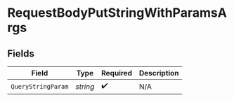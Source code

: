 # RequestBodyPutStringWithParamsArgs


## Fields

| Field              | Type               | Required           | Description        |
| ------------------ | ------------------ | ------------------ | ------------------ |
| `QueryStringParam` | *string*           | :heavy_check_mark: | N/A                |